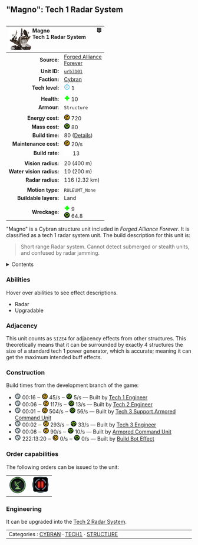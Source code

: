 "Magno": Tech 1 Radar System
----
<table align="right">
    <thead>
        <tr>
            <th align="left" colspan="2">
                <img align="left" src="icons/units/URB3101_icon.png" title="Magno unit icon" /><img align="right" src="icons/strategicicons/icon_structure1_intel_rest.png" title="icon_structure1_intel" />Magno<br />Tech 1 Radar System
            </th>
        </tr>
    </thead>
    <tbody>
        <tr>
            <td align="right"><strong>Source:</strong></td>
            <td><a href="Forged Alliance Forever">Forged Alliance<br />Forever</a></td>
        </tr>
        <tr>
            <td align="right"><strong>Unit ID:</strong></td>
            <td><a href="https://github.com/FAForever/fa/D:/faf-development/fa/units/URB3101/URB3101_unit.bp"><code>urb3101</code></a></td>
        </tr>
        <tr>
            <td align="right"><strong>Faction:</strong></td>
            <td><a href="_categories.CYBRAN">Cybran</a></td>
        </tr>
        <tr>
            <td align="right"><strong>Tech level:</strong></td>
            <td><img src="icons/T1.png" title="Tech 1" /> 1</td>
        </tr>
        <tr><td align="center" colspan="2"></td></tr>
        <tr>
            <td align="right"><strong>Health:</strong></td>
            <td><img src="icons/health.png" title="Health" /> 10</td>
        </tr>
        <tr>
            <td align="right"><strong>Armour:</strong></td>
            <td><code>Structure</code></td>
        </tr>
        <tr><td align="center" colspan="2"></td></tr>
        <tr>
            <td align="right"><strong>Energy cost:</strong></td>
            <td><img src="icons/energy.png" title="Energy" /> 720</td>
        </tr>
        <tr>
            <td align="right"><strong>Mass cost:</strong></td>
            <td><img src="icons/mass.png" title="Mass" /> 80</td>
        </tr>
        <tr>
            <td align="right"><strong>Build time:</strong></td>
            <td>80 (<a href="#construction">Details</a>)</td>
        </tr>
        <tr>
            <td align="right"><strong>Maintenance cost:</strong></td>
            <td><img src="icons/energy.png" title="Energy" /> 20/s</td>
        </tr>
        <tr>
            <td align="right"><strong>Build rate:</strong></td>
            <td><img src="icons/build.png" title="Build" /> 13</td>
        </tr>
        <tr><td align="center" colspan="2"></td></tr>
        <tr>
            <td align="right"><strong>Vision radius:</strong></td>
            <td> <span title="0.40 km, 0.25 mi">20 (400 m)</span></td>
        </tr>
        <tr>
            <td align="right"><strong>Water vision radius:</strong></td>
            <td> <span title="0.20 km, 0.12 mi">10 (200 m)</span></td>
        </tr>
        <tr>
            <td align="right"><strong>Radar radius:</strong></td>
            <td> <span title="2320 m, 1.44 mi">116 (2.32 km)</span></td>
        </tr>
        <tr><td align="center" colspan="2"></td></tr>
        <tr>
            <td align="right"><strong>Motion type:</strong></td>
            <td><code>RULEUMT_None</code></td>
        </tr>
        <tr>
            <td align="right"><strong>Buildable layers:</strong></td>
            <td>Land</td>
        </tr>
        <tr><td align="center" colspan="2"></td></tr>
        <tr>
            <td align="right"><strong>Wreckage:</strong></td>
            <td><img src="icons/health.png" title="Health" /> 9<br /><img src="icons/mass.png" title="Mass" /> 64.8</td>
        </tr>
    </tbody>
</table>

"Magno" is a Cybran structure unit included in *Forged Alliance Forever*.
It is classified as a tech 1 radar system unit.
The build description for this unit is:

<blockquote>Short range Radar system. Cannot detect submerged or stealth units, and confused by radar jamming.</blockquote>

<details>
<summary>Contents</summary>

1. – <a href="#abilities">Abilities</a>
2. – <a href="#adjacency">Adjacency</a>
3. – <a href="#construction">Construction</a>
4. – <a href="#order-capabilities">Order capabilities</a>
5. – <a href="#engineering">Engineering</a>
</details>

### Abilities
Hover over abilities to see effect descriptions.

* <span title="Can see blips of units not seen by vision that are on or above water">Radar</span>
* <span title="Can build a unit to replace itself">Upgradable</span>

### Adjacency
This unit counts as `SIZE4` for adjacency effects from other structures. This theoretically means that it can be surrounded by exactly 4 structures the size of a standard tech 1 power generator, which is accurate; meaning it can get the maximum intended buff effects. 

### Construction
Build times from the development branch of the game:
* <img src="icons/time.png" title="Time" /> 00:16 ‒ <img src="icons/energy.png" title="Energy" /> 45/s ‒ <img src="icons/mass.png" title="Mass" /> 5/s — Built by <a href="URL0105">Tech 1 Engineer</a>
* <img src="icons/time.png" title="Time" /> 00:06 ‒ <img src="icons/energy.png" title="Energy" /> 117/s ‒ <img src="icons/mass.png" title="Mass" /> 13/s — Built by <a href="URL0208">Tech 2 Engineer</a>
* <img src="icons/time.png" title="Time" /> 00:01 ‒ <img src="icons/energy.png" title="Energy" /> 504/s ‒ <img src="icons/mass.png" title="Mass" /> 56/s — Built by <a href="URL0301">Tech 3 Support Armored Command Unit</a>
* <img src="icons/time.png" title="Time" /> 00:02 ‒ <img src="icons/energy.png" title="Energy" /> 293/s ‒ <img src="icons/mass.png" title="Mass" /> 33/s — Built by <a href="URL0309">Tech 3 Engineer</a>
* <img src="icons/time.png" title="Time" /> 00:08 ‒ <img src="icons/energy.png" title="Energy" /> 90/s ‒ <img src="icons/mass.png" title="Mass" /> 10/s — Built by <a href="URL0001">Armored Command Unit</a>
* <img src="icons/time.png" title="Time" /> 222:13:20 ‒ <img src="icons/energy.png" title="Energy" /> 0/s ‒ <img src="icons/mass.png" title="Mass" /> 0/s — Built by <a href="URA0001">Build Bot Effect</a>

### Order capabilities
The following orders can be issued to the unit:
<table>
<td><img float="left" src="icons/orders/radar.png" title="Radar Toggle
Turn the selection units radar on/off" /></td>
<td><img float="left" src="icons/orders/pause.png" title="Pause Construction
Pause/unpause current construction order" /></td>
</table>

### Engineering
It can be upgraded into the <a href="URB3201">Tech 2 Radar System</a>.


<table align="center">
<td width="1215px">Categories : 
<a href="_categories.CYBRAN">CYBRAN</a> · 
<a href="_categories.TECH1">TECH1</a> · 
<a href="_categories.STRUCTURE">STRUCTURE</a></td>
</table>
